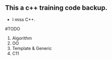 ## This a c++ training code backup.

* I miss C++.

#TODO
1. Algorithm
2. OO
3. Template & Generic
4. C11

